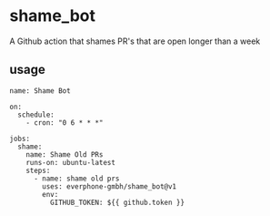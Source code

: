 # shame_bot
A Github action that shames PR's that are open longer than a week

## usage
```
name: Shame Bot

on:
  schedule:
    - cron: "0 6 * * *"

jobs:
  shame:
    name: Shame Old PRs
    runs-on: ubuntu-latest
    steps:
      - name: shame old prs
        uses: everphone-gmbh/shame_bot@v1
        env:
          GITHUB_TOKEN: ${{ github.token }}
```
